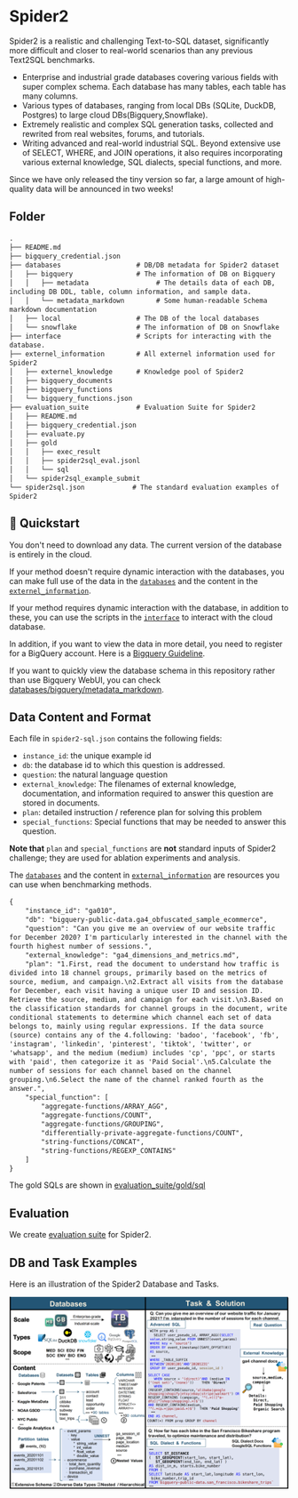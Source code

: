 # Spider2

Spider2 is a realistic and challenging Text-to-SQL dataset, significantly more difficult and closer to real-world scenarios than any previous Text2SQL benchmarks.
- Enterprise and industrial grade databases covering various fields with super complex schema. Each database has many tables, each table has many columns.
- Various types of databases, ranging from local DBs (SQLite, DuckDB, Postgres) to large cloud DBs(Bigquery,Snowflake).
- Extremely realistic and complex SQL generation tasks, collected and rewrited from real websites, forums, and tutorials.
- Writing advanced and real-world industrial SQL. Beyond extensive use of SELECT, WHERE, and JOIN operations, it also requires incorporating various external knowledge, SQL dialects, special functions, and more.

Since we have only released the tiny version so far, a large amount of high-quality data will be announced in two weeks!


## Folder

```
.
├── README.md
├── bigquery_credential.json
├── databases                   # DB/DB metadata for Spider2 dataset
│   ├── bigquery                # The information of DB on Bigquery
│   │   ├── metadata                 # The details data of each DB, including DB DDL, table, column information, and sample data.
│   │   └── metadata_markdown        # Some human-readable Schema markdown documentation
│   ├── local                   # The DB of the local databases
│   └── snowflake               # The information of DB on Snowflake
├── interface                   # Scripts for interacting with the database.
├── externel_information        # All externel information used for Spider2
│   ├── externel_knowledge      # Knowledge pool of Spider2   
│   ├── bigquery_documents  
│   ├── bigquery_functions         
│   └── bigquery_functions.json 
├── evaluation_suite            # Evaluation Suite for Spider2
│   ├── README.md
│   ├── bigquery_credential.json
│   ├── evaluate.py
│   ├── gold
│   │   ├── exec_result
│   │   ├── spider2sql_eval.jsonl
│   │   └── sql
│   └── spider2sql_example_submit
└── spider2sql.json            # The standard evaluation examples of Spider2
```



## 🚀 Quickstart
You don't need to download any data. The current version of the database is entirely in the cloud.

If your method doesn't require dynamic interaction with the databases, you can make full use of the data in the [`databases`](https://github.com/xlang-ai/spider2/tree/main/spider2/databases) and the content in the [`externel_information`](https://github.com/xlang-ai/spider2/tree/main/spider2/externel_information).

If your method requires dynamic interaction with the database, in addition to these, you can use the scripts in the [`interface`](https://github.com/xlang-ai/spider2/tree/main/spider2/interface) to interact with the cloud database.

In addition, if you want to view the data in more detail, you need to register for a BigQuery account. Here is a [Bigquery Guideline](https://github.com/xlang-ai/spider2/assets/Bigquery_Guideline.md).

If you want to quickly view the database schema in this repository rather than use Bigquery WebUI, you can check [databases/bigquery/metadata_markdown](https://github.com/xlang-ai/spider2/spider2/databases/bigquery/metadata_markdown).


## Data Content and Format

Each file in `spider2-sql.json` contains the following fields:
- `instance_id`: the unique example id
- `db`: the database id to which this question is addressed.
- `question`: the natural language question
- `external_knowledge`: The filenames of external knowledge, documentation, and information required to answer this question are stored in documents.
- `plan`: detailed instruction / reference plan for solving this problem
- `special_functions`: Special functions that may be needed to answer this question.

**Note that** `plan` and `special_functions` are **not** standard inputs of Spider2 challenge; they are used for ablation experiments and analysis.

The [`databases`](https://github.com/xlang-ai/spider2/tree/main/spider2/databases) and the content in [`external_information`](https://github.com/xlang-ai/spider2/tree/main/spider2/externel_information) are resources you can use when benchmarking methods.



```
{
    "instance_id": "ga010",
    "db": "bigquery-public-data.ga4_obfuscated_sample_ecommerce",
    "question": "Can you give me an overview of our website traffic for December 2020? I'm particularly interested in the channel with the fourth highest number of sessions.",
    "external_knowledge": "ga4_dimensions_and_metrics.md",
    "plan": "1.First, read the document to understand how traffic is divided into 18 channel groups, primarily based on the metrics of source, medium, and campaign.\n2.Extract all visits from the database for December, each visit having a unique user ID and session ID. Retrieve the source, medium, and campaign for each visit.\n3.Based on the classification standards for channel groups in the document, write conditional statements to determine which channel each set of data belongs to, mainly using regular expressions. If the data source (source) contains any of the 4.following: 'badoo', 'facebook', 'fb', 'instagram', 'linkedin', 'pinterest', 'tiktok', 'twitter', or 'whatsapp', and the medium (medium) includes 'cp', 'ppc', or starts with 'paid', then categorize it as 'Paid Social'.\n5.Calculate the number of sessions for each channel based on the channel grouping.\n6.Select the name of the channel ranked fourth as the answer.",
    "special_function": [
        "aggregate-functions/ARRAY_AGG",
        "aggregate-functions/COUNT",
        "aggregate-functions/GROUPING",
        "differentially-private-aggregate-functions/COUNT",
        "string-functions/CONCAT",
        "string-functions/REGEXP_CONTAINS"
    ]
}
```

The gold SQLs are shown in [evaluation_suite/gold/sql](https://github.com/xlang-ai/spider2/tree/main/spider2/evaluation_suite/gold/sql)



## Evaluation

We create [evaluation suite](https://github.com/xlang-ai/spider2/tree/main/spider2/evaluation_suite) for Spider2.




## DB and Task Examples

Here is an illustration of the Spider2 Database and Tasks.

![Local Image](../assets/Spider2_examples.png)
